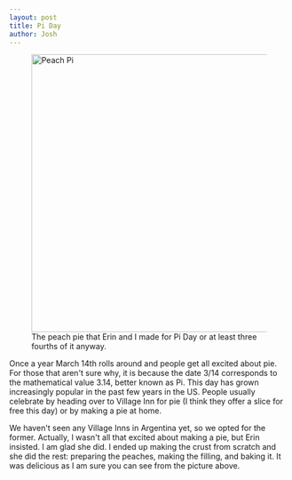 ```yaml
---
layout: post
title: Pi Day
author: Josh
---
```


<figure class="embed hide-smooth">
<a href="http://www.flickr.com/photos/jbranchaud/13201242135/" title="Peach Pi by jbranchaud, on Flickr"><img src="http://farm4.staticflickr.com/3676/13201242135_83d7e63157.jpg" width="500" height="500" alt="Peach Pi"></a>
<figcaption>
The peach pie that Erin and I made for Pi Day or at least three fourths of it anyway.
</figcaption>
</figure>

Once a year March 14th rolls around and people get all excited about pie. For those that aren't sure why, it is because the date 3/14 corresponds to the mathematical value 3.14, better known as Pi. This day has grown increasingly popular in the past few years in the US. People usually celebrate by heading over to Village Inn for pie (I think they offer a slice for free this day) or by making a pie at home.

We haven't seen any Village Inns in Argentina yet, so we opted for the former. Actually, I wasn't all that excited about making a pie, but Erin insisted. I am glad she did. I ended up making the crust from scratch and she did the rest: preparing the peaches, making the filling, and baking it. It was delicious as I am sure you can see from the picture above.